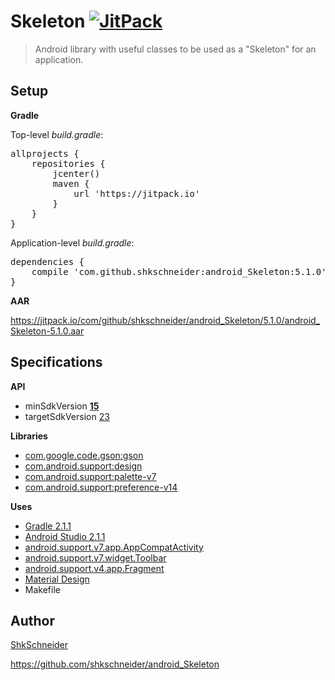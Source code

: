 Skeleton [![JitPack](https://jitpack.io/v/com.github.shkschneider/android_Skeleton.svg)](https://jitpack.io/#shkschneider/android_Skeleton/5.1.0)
========

> Android library with useful classes to be used as a "Skeleton" for an application.

Setup
-----

**Gradle**

Top-level *build.gradle*:

<pre>allprojects {
    repositories {
        jcenter()
        maven {
            url 'https://jitpack.io'
        }
    }
}</pre>

Application-level *build.gradle*:

<pre>dependencies {
    compile 'com.github.shkschneider:android_Skeleton:5.1.0'
}</pre>

**AAR**

https://jitpack.io/com/github/shkschneider/android_Skeleton/5.1.0/android_Skeleton-5.1.0.aar

Specifications
--------------

**API**

- minSdkVersion [**15**](https://developer.android.com/reference/android/os/Build.VERSION_CODES.html#ICE_CREAM_SANDWICH_MR1)
- targetSdkVersion [23](https://developer.android.com/reference/android/os/Build.VERSION_CODES.html#M)

**Libraries**


- [com.google.code.gson:gson](https://github.com/google/gson)
- [com.android.support:design](https://developer.android.com/topic/libraries/support-library/features.html#design)
- [com.android.support:palette-v7](https://developer.android.com/topic/libraries/support-library/features.html#v7-palette)
- [com.android.support:preference-v14](https://developer.android.com/topic/libraries/support-library/features.html#v14-preference)

**Uses**

- [Gradle 2.1.1](http://tools.android.com/tech-docs/new-build-system)
- [Android Studio 2.1.1](https://developer.android.com/sdk/index.html)
- [android.support.v7.app.AppCompatActivity](https://developer.android.com/reference/android/support/v7/app/AppCompatActivity.html)
- [android.support.v7.widget.Toolbar](https://developer.android.com/reference/android/support/v7/widget/Toolbar.html)
- [android.support.v4.app.Fragment](https://developer.android.com/reference/android/support/v4/app/Fragment.html)
- [Material Design](http://www.google.com/design/spec/material-design/introduction.html)
- Makefile

Author
------

[ShkSchneider](https://shkschneider.me)

https://github.com/shkschneider/android_Skeleton
